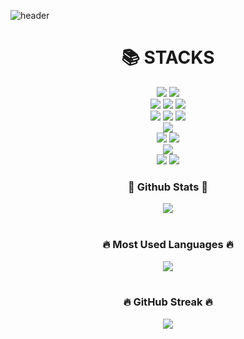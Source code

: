 ![header](https://capsule-render.vercel.app/api?type=wave&color=random&height=300&section=header&text=choi%20Github&fontSize=90)

<div align=center><h1>📚 STACKS</h1></div>
<div align=center> 

  <img src="https://img.shields.io/badge/javascript-F7DF1E?style=for-the-badge&logo=javascript&logoColor=black"> 
  <img src="https://img.shields.io/badge/typescript-3178C6?style=for-the-badge&logo=typescript&logoColor=black"> 
  <br>
  

  <img src="https://img.shields.io/badge/mysql-4479A1?style=for-the-badge&logo=mysql&logoColor=white"> 
  <img src="https://img.shields.io/badge/postgresql-4169E1?style=for-the-badge&logo=postgresql&logoColor=white"> 
  <img src="https://img.shields.io/badge/mongoDB-47A248?style=for-the-badge&logo=MongoDB&logoColor=white">
  <br>

  <img src="https://img.shields.io/badge/typeorm-FE0803?style=for-the-badge&logo=typeorm&logoColor=white"> 
  <img src="https://img.shields.io/badge/prisma-2D3748?style=for-the-badge&logo=prisma&logoColor=white"> 
  <img src="https://img.shields.io/badge/mongoose-880000?style=for-the-badge&logo=mongoose&logoColor=white">
  <br>

  
  <img src="https://img.shields.io/badge/node.js-339933?style=for-the-badge&logo=Node.js&logoColor=white">
  <br>
  
  
  <img src="https://img.shields.io/badge/express-000000?style=for-the-badge&logo=express&logoColor=white">
   <img src="https://img.shields.io/badge/nestjs-E0234E?style=for-the-badge&logo=nestjs&logoColor=white">
  <br>

  <img src="https://img.shields.io/badge/linux-FCC624?style=for-the-badge&logo=linux&logoColor=black"> 
  <br>
  
  <img src="https://img.shields.io/badge/github-181717?style=for-the-badge&logo=github&logoColor=white">
  <img src="https://img.shields.io/badge/git-F05032?style=for-the-badge&logo=git&logoColor=white">
  <br>
</div>

<div align="center">
  <h3><b>🎄 Github Stats 🎄</b></h3>
  <img src="https://github-readme-stats.vercel.app/api?username=pilsung-choi&show_icons=true&count_private=true&hide_border=true&theme=radical" align="center" />
</div>
<br>
<div align="center">
  <h3><b>🔥 Most Used Languages 🔥</b></h3>
  <img src="https://github-readme-stats.vercel.app/api/top-langs/?username=pilsung-choi&langs_count=8&layout=compact&theme=radical&hide_border=true" />
</div>
<br>
<div align="center">
  <h3><b>🔥 GitHub Streak 🔥</b></h3>
  <img src="https://github-readme-streak-stats.herokuapp.com/?user=pilsung-choi&theme=radical&hide_border=true" />
</div>
